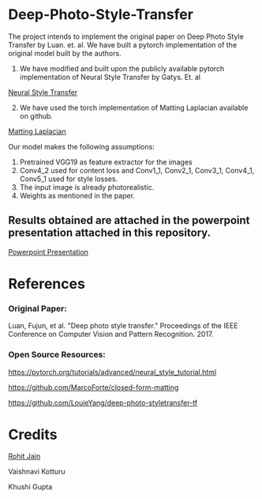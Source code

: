 # Deep-Photo-Style-Transfer

The project intends to implement the original paper on Deep Photo Style Transfer by Luan. et. al. We have built a pytorch implementation of the original model built by the authors.

1. We have modified and built upon the publicly available pytorch implementation of Neural Style Transfer by Gatys. Et. al 

[Neural Style Transfer](https://pytorch.org/tutorials/advanced/neural_style_tutorial.html)

2. We have used the torch implementation of Matting Laplacian available on github. 

[Matting Laplacian](https://github.com/MarcoForte/closed-form-matting)

Our model makes the following assumptions:
1. Pretrained VGG19 as feature extractor for the images
2. Conv4_2 used for content loss and Conv1_1, Conv2_1, Conv3_1, Conv4_1, Conv5_1 used for style losses.
3. The input image is already photorealistic.
4. Weights as mentioned in the paper.

## Results obtained are attached in the powerpoint presentation attached in this repository.

[Powerpoint Presentation](https://github.com/Rohit2706/Deep-Photo-Style-Transfer/blob/master/Deep%20Photo%20Style%20Transfer.pptx)

# References

### Original Paper:
Luan, Fujun, et al. "Deep photo style transfer." Proceedings of the IEEE Conference on Computer Vision and Pattern Recognition. 2017.

### Open Source Resources: 

https://pytorch.org/tutorials/advanced/neural_style_tutorial.html

https://github.com/MarcoForte/closed-form-matting

https://github.com/LouieYang/deep-photo-styletransfer-tf

# Credits

[Rohit Jain](https://github.com/Rohit2706)

Vaishnavi Kotturu

Khushi Gupta
